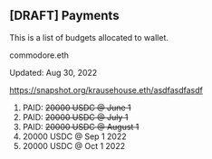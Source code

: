 ## [DRAFT] Payments
This is a list of budgets allocated to wallet.

commodore.eth

Updated: Aug 30, 2022

https://snapshot.org/krausehouse.eth/asdfasdfasdf
1. PAID: ~~20000 USDC @ June 1~~
2. PAID: ~~20000 USDC @ July 1~~
3. PAID: ~~20000 USDC @ August 1~~
4. 20000 USDC @ Sep 1 2022
5. 20000 USDC @ Oct 1 2022
